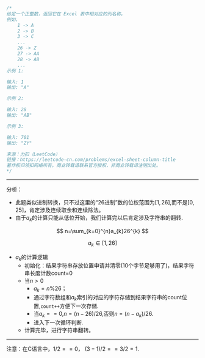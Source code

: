 ```C
/*
给定一个正整数，返回它在 Excel 表中相对应的列名称。
例如，
    1 -> A
    2 -> B
    3 -> C
    ...
    26 -> Z
    27 -> AA
    28 -> AB 
    ...
示例 1:

输入: 1
输出: "A"

示例 2:

输入: 28
输出: "AB"

示例 3:

输入: 701
输出: "ZY"

来源：力扣（LeetCode）
链接：https://leetcode-cn.com/problems/excel-sheet-column-title
著作权归领扣网络所有。商业转载请联系官方授权，非商业转载请注明出处。
*/
```



***

分析：

+ 此题类似进制转换，只不过这里的“26进制”数的位权范围为$[1,26]$,而不是$[0,25]$，肯定涉及连续取余和连续除法。
+ 由于$a_k$的计算只能从低位开始，我们计算完以后肯定涉及字符串的翻转.

$$
n=\sum_{k=0}^{n}a_{k}26^{k}
$$

$$
a_k\in[1,26]
$$

+ $a_k$的计算逻辑
  + 初始化：结果字符串存放位置申请并清零(10个字节足够用了)，结果字符串长度计数count=0
  + 当$n>0$
    + $a_k = n\%26$；
    + 通过字符数组和$a_k$索引的对应的字符存储到结果字符串的count位置,```count++```方便下一次存储.
    + 当$a_k==0$,$n=(n-26)/26$,否则$n=(n-a_k)/26$.
    + 进入下一次循环判断.
  + 计算完毕，进行字符串翻转。

***

注意：在C语言中，$1/2 == 0$，  $(3-1)/2 == 3/2 = 1$.

